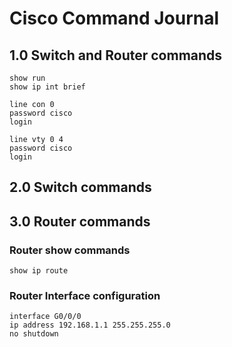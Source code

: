 # Cisco Command Journal

## 1.0 Switch and Router commands

```
show run
show ip int brief
```

```
line con 0
password cisco
login
```

```
line vty 0 4
password cisco
login
```

## 2.0 Switch commands

## 3.0 Router commands

### Router show commands
```
show ip route
```

### Router Interface configuration
```
interface G0/0/0
ip address 192.168.1.1 255.255.255.0
no shutdown

```